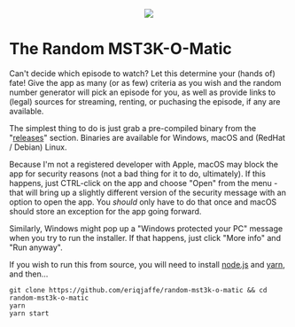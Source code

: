 <p align="center">
  <img src="https://imgur.com/ebztWu1.gif">
</p>

# The Random MST3K-O-Matic

Can't decide which episode to watch? Let this determine your (hands of) fate!  Give the app as many (or as few) criteria as you wish and the random number generator will pick an episode for you, as well as provide links to (legal) sources for streaming, renting, or puchasing the episode, if any are available.

The simplest thing to do is just grab a pre-compiled binary from the "[releases](https://github.com/eriqjaffe/random-mst3k-o-matic/releases)" section.  Binaries are available for Windows, macOS and (RedHat / Debian) Linux.

Because I'm not a registered developer with Apple, macOS may block the app for security reasons (not a bad thing for it to do, ultimately).  If this happens, just CTRL-click on the app and choose "Open" from the menu - that will bring up a slightly different version of the security message with an option to open the app.  You *should* only have to do that once and macOS should store an exception for the app going forward.

Similarly, Windows might pop up a "Windows protected your PC" message when you try to run the installer.  If that happens, just click "More info" and "Run anyway".

If you wish to run this from source, you will need to install [node.js](https://nodejs.org/en/download/) and [yarn](https://yarnpkg.com/getting-started/install), and then...

```
git clone https://github.com/eriqjaffe/random-mst3k-o-matic && cd random-mst3k-o-matic
yarn
yarn start
```
